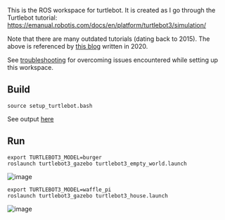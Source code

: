 This is the ROS workspace for turtlebot. It is
created as I go through the Turtlebot tutorial:
https://emanual.robotis.com/docs/en/platform/turtlebot3/simulation/

Note that there are many outdated tutorials (dating back to 2015).
The above is referenced by [this blog](https://automaticaddison.com/how-to-launch-the-turtlebot3-simulation-with-ros/)
written in 2020.

See [troubleshooting](troubleshooting.md) for overcoming
issues encountered while setting up this workspace.


## Build
```
source setup_turtlebot.bash
```
See output [here](build_output)

## Run
```
export TURTLEBOT3_MODEL=burger
roslaunch turtlebot3_gazebo turtlebot3_empty_world.launch
```
![image](https://user-images.githubusercontent.com/7720184/148667706-bfb70da8-eda3-4e48-861f-1a1e677da11f.png)

```
export TURTLEBOT3_MODEL=waffle_pi
roslaunch turtlebot3_gazebo turtlebot3_house.launch
```
![image](https://user-images.githubusercontent.com/7720184/148667849-e1ef07cd-986b-4127-9019-279c66eb7ff5.png)
